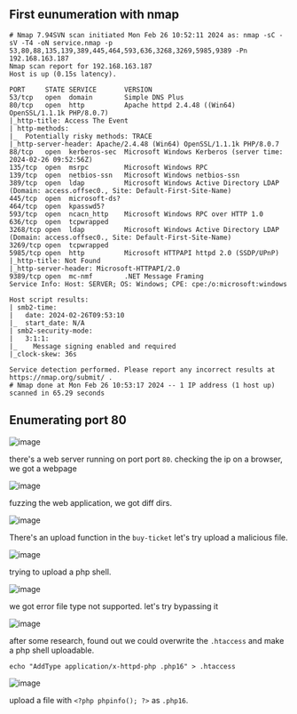 ## First eunumeration with nmap 

```shell
# Nmap 7.94SVN scan initiated Mon Feb 26 10:52:11 2024 as: nmap -sC -sV -T4 -oN service.nmap -p 53,80,88,135,139,389,445,464,593,636,3268,3269,5985,9389 -Pn 192.168.163.187
Nmap scan report for 192.168.163.187
Host is up (0.15s latency).

PORT     STATE SERVICE       VERSION
53/tcp   open  domain        Simple DNS Plus
80/tcp   open  http          Apache httpd 2.4.48 ((Win64) OpenSSL/1.1.1k PHP/8.0.7)
|_http-title: Access The Event
| http-methods: 
|_  Potentially risky methods: TRACE
|_http-server-header: Apache/2.4.48 (Win64) OpenSSL/1.1.1k PHP/8.0.7
88/tcp   open  kerberos-sec  Microsoft Windows Kerberos (server time: 2024-02-26 09:52:56Z)
135/tcp  open  msrpc         Microsoft Windows RPC
139/tcp  open  netbios-ssn   Microsoft Windows netbios-ssn
389/tcp  open  ldap          Microsoft Windows Active Directory LDAP (Domain: access.offsec0., Site: Default-First-Site-Name)
445/tcp  open  microsoft-ds?
464/tcp  open  kpasswd5?
593/tcp  open  ncacn_http    Microsoft Windows RPC over HTTP 1.0
636/tcp  open  tcpwrapped
3268/tcp open  ldap          Microsoft Windows Active Directory LDAP (Domain: access.offsec0., Site: Default-First-Site-Name)
3269/tcp open  tcpwrapped
5985/tcp open  http          Microsoft HTTPAPI httpd 2.0 (SSDP/UPnP)
|_http-title: Not Found
|_http-server-header: Microsoft-HTTPAPI/2.0
9389/tcp open  mc-nmf        .NET Message Framing
Service Info: Host: SERVER; OS: Windows; CPE: cpe:/o:microsoft:windows

Host script results:
| smb2-time: 
|   date: 2024-02-26T09:53:10
|_  start_date: N/A
| smb2-security-mode: 
|   3:1:1: 
|_    Message signing enabled and required
|_clock-skew: 36s

Service detection performed. Please report any incorrect results at https://nmap.org/submit/ .
# Nmap done at Mon Feb 26 10:53:17 2024 -- 1 IP address (1 host up) scanned in 65.29 seconds
```


## Enumerating port 80 

![image](https://github.com/n16hth4wk07/n16hth4wk07.github.io/assets/87468669/82904320-6246-447e-8f83-13db9f8822ca)

there's a web server running on port port `80`. checking the ip on a browser, we got a webpage 

![image](https://github.com/n16hth4wk07/n16hth4wk07.github.io/assets/87468669/483f2902-3973-49ff-9eb4-2b745167abfd)

fuzzing the web application, we got diff dirs.

![image](https://github.com/n16hth4wk07/n16hth4wk07.github.io/assets/87468669/37803a93-f0eb-4210-b80f-f485d848e830)

There's an upload function in the `buy-ticket` let's try upload a malicious file. 

![image](https://github.com/n16hth4wk07/n16hth4wk07.github.io/assets/87468669/bd416e86-70c2-43b2-b7f5-f301e9d235a6)

trying to upload a php shell.

![image](https://github.com/n16hth4wk07/n16hth4wk07.github.io/assets/87468669/400c15ea-ba97-4613-babb-8fda69f695fc)

we got error file type not supported. let's try bypassing it

![image](https://github.com/n16hth4wk07/n16hth4wk07.github.io/assets/87468669/beaa8b57-e876-4687-9443-3a7a5016296b)

after some research, found out we could overwrite the `.htaccess` and make a php shell uploadable. 

```
echo "AddType application/x-httpd-php .php16" > .htaccess
```

![image](https://github.com/n16hth4wk07/n16hth4wk07.github.io/assets/87468669/bcfe0764-5268-457b-831f-0fbbd8dc3e04)

upload a file with `<?php phpinfo(); ?>` as `.php16`. 




